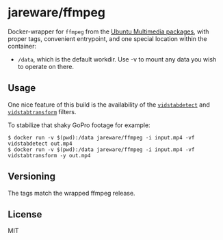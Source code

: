 # jareware/ffmpeg

Docker-wrapper for `ffmpeg` from the [Ubuntu Multimedia packages](https://launchpad.net/~mc3man/+archive/ubuntu/trusty-media), with proper tags, convenient entrypoint, and one special location within the container:

 * `/data`, which is the default workdir. Use -v to mount any data you wish to operate on there.

## Usage

One nice feature of this build is the availability of the [`vidstabdetect`](https://www.ffmpeg.org/ffmpeg-filters.html#vidstabdetect-1) and [`vidstabtransform`](https://www.ffmpeg.org/ffmpeg-filters.html#vidstabtransform-1) filters.

To stabilize that shaky GoPro footage for example:

```
$ docker run -v $(pwd):/data jareware/ffmpeg -i input.mp4 -vf vidstabdetect out.mp4
$ docker run -v $(pwd):/data jareware/ffmpeg -i input.mp4 -vf vidstabtransform -y out.mp4
```

## Versioning

The tags match the wrapped ffmpeg release.

## License

MIT
